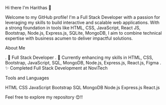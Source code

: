Hi there I'm Harithas 👋


Welcome to my GitHub profile! I'm a Full Stack Developer with a passion for leveraging my skills to build interactive and scalable web applications. With a strong foundation in tools like HTML, CSS, JavaScript, React JS, Bootstrap, Node.js, Express.js, SQLite, MongoDB, I aim to combine technical expertise with business acumen to deliver impactful solutions.

About Me

. 💼 Full Stack Developer
. 🌱 Currently enhancing my skills in HTML, CSS, Bootstrap, JavaScript, SQL, MongoDB, Node.js, Express.js, React.js, Figma
. ✨ Completed Full Stack Development at NoviTech

Tools and Languages

HTML CSS JavaScript Bootstrap SQL MongoDB Node.js Express.js React.js 


Feel free to explore my repository 😊!!
